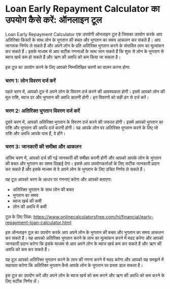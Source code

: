 Loan Early Repayment Calculator का उपयोग कैसे करें: ऑनलाइन टूल
==============================================================

Loan Early Repayment Calculator एक उपयोगी ऑनलाइन टूल है जिसका उपयोग करके आप अतिरिक्त किस्तों के साथ लोन के भुगतान की बचत और भुगतान का समय आकलन कर सकते हैं। आप जागरूक निर्णय ले सकते हैं और अपने लोन के प्रति अतिरिक्त भुगतान करने के संभावित लाभ का मूल्यांकन कर सकते हैं। इसके माध्यम से आप सटीक गणनाओं के साथ जान सकते हैं कि शुरू से लोन के भुगतान से ब्याज खर्च कम हो सकते हैं और ऋण की अवधि को कम किया जा सकता है।

इस टूल का उपयोग करने के लिए आपको निम्नलिखित चरणों का पालन करना होगा:

### चरण 1: लोन विवरण दर्ज करें

पहले चरण में, आपको टूल में अपने लोन के विवरण दर्ज करने की आवश्यकता होगी। इसमें आपको लोन की मूल राशि, ब्याज दर और भुगतान की अवधि डालनी होगी। इन विवरणों को सही ढंग से दर्ज करें।

### चरण 2: अतिरिक्त भुगतान विवरण दर्ज करें

दूसरे चरण में, आपको अतिरिक्त भुगतान के विवरण दर्ज करने की जरूरत होगी। इसमें आपको भुगतान का राशि और भुगतान की अवधि दर्ज करनी होगी। यह आपके लोन पर अतिरिक्त भुगतान करने के लिए जो राशि और अवधि आपके पास हैं, वे होंगे।

### चरण 3: जानकारी की समीक्षा और आकलन

अंतिम चरण में, आपको दर्ज की गई जानकारी की समीक्षा करनी होगी और आपको आपके लोन के भुगतान की बचत और भुगतान का समय दिखाई देगा। इससे आप उपयोगकर्ताओं के लिए सटीक जानकारी प्रदान कर सकते हैं और इसके माध्यम से वे अपने लोन के भुगतान के लिए उचित निर्णय ले सकते हैं।

यह टूल आपको चरण के आधार पर गणनाएं करेगा और आपको बताएगा:

- अतिरिक्त भुगतान के साथ लोन की बचत
- भुगतान का समय
- ब्याज खर्च की कमी
- लोन की अवधि में कमी

टूल के लिए लिंक: <https://www.onlinecalculatorsfree.com/hi/financial/early-repayment-loan-calculator.html>

इस ऑनलाइन टूल का उपयोग करके आप अपने लोन के भुगतान की बचत और भुगतान का समय आकलन कर सकते हैं। यह आपको अतिरिक्त भुगतान करने के लाभ का मूल्यांकन करने में मदद करेगा और आपको जानकारी प्रदान करेगा कि इसके माध्यम से आप अपने लोन के ब्याज खर्च कम कर सकते हैं और ऋण की अवधि को कम कर सकते हैं।

यह टूल आपको अतिरिक्त भुगतान करने के लाभ की गणना करने में मदद करेगा और आपको यह समझने में सहायता करेगा कि अतिरिक्त भुगतान कैसे आपके लोन के भुगतान पर प्रभाव डाल सकता है।

इस टूल का उपयोग करें और अपने लोन के ब्याज खर्च को कम करने और ऋण की अवधि को कम करने के लिए सटीक निर्णय लें।